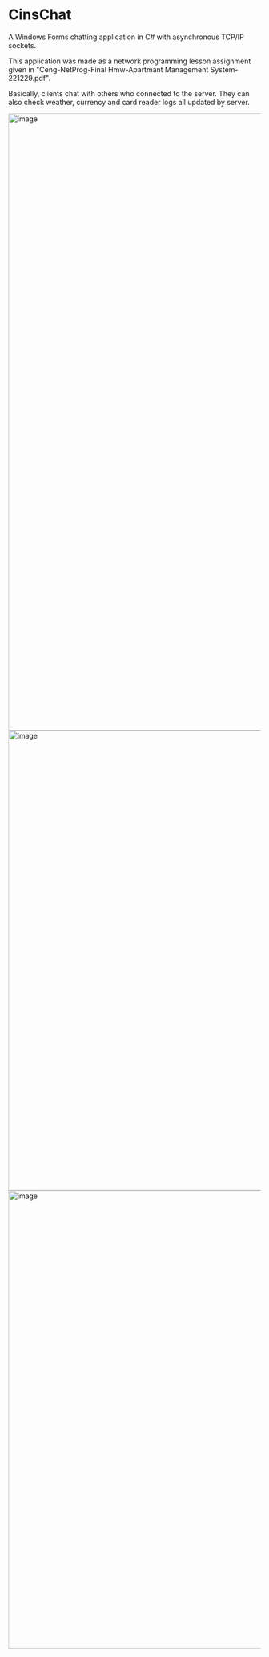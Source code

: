 # CinsChat
A Windows Forms chatting application in C# with asynchronous TCP/IP sockets.

This application was made as a network programming lesson assignment given in "Ceng-NetProg-Final Hmw-Apartmant Management System-221229.pdf".

Basically, clients chat with others who connected to the server. They can also check weather, currency and card reader logs all updated by server.

<img width="1231" alt="image" src="https://user-images.githubusercontent.com/65857758/214428126-d1ecc428-7bdc-41de-b6c8-fb0d2b326e0c.png">

<img width="918" alt="image" src="https://user-images.githubusercontent.com/65857758/214428955-0e69fb3c-671a-4f5f-bbd1-0e3b8ab55fa7.png">

<img width="914" alt="image" src="https://user-images.githubusercontent.com/65857758/214429063-bf79aa0a-0160-4e1a-a421-6d1c2ff1c4a3.png">
